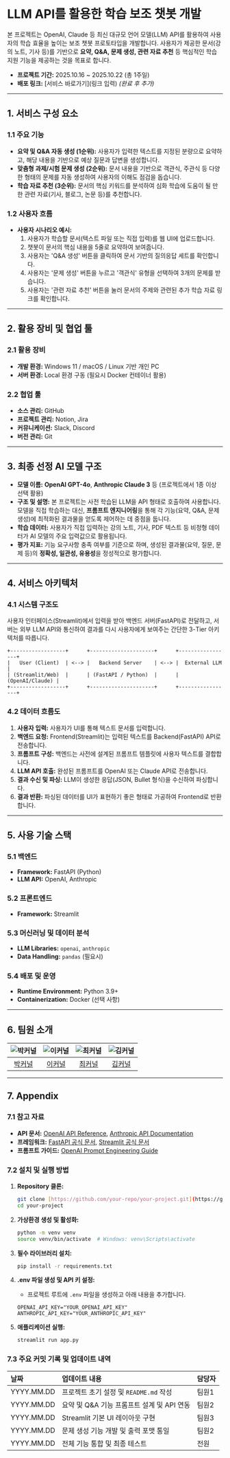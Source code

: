 # **LLM API를 활용한 학습 보조 챗봇 개발**
본 프로젝트는 OpenAI, Claude 등 최신 대규모 언어 모델(LLM) API를 활용하여 사용자의 학습 효율을 높이는 보조 챗봇 프로토타입을 개발합니다. 사용자가 제공한 문서(강의 노트, 기사 등)를 기반으로 **요약, Q&A, 문제 생성, 관련 자료 추천** 등 핵심적인 학습 지원 기능을 제공하는 것을 목표로 합니다.

- **프로젝트 기간:** 2025.10.16 ~ 2025.10.22 (총 1주일)
- **배포 링크:** [서비스 바로가기](링크 입력) *(완료 후 추가)*

---

## **1. 서비스 구성 요소**
### **1.1 주요 기능**
- **요약 및 Q&A 자동 생성 (1순위):** 사용자가 입력한 텍스트를 지정된 분량으로 요약하고, 해당 내용을 기반으로 예상 질문과 답변을 생성합니다.
- **맞춤형 과제/시험 문제 생성 (2순위):** 문서 내용을 기반으로 객관식, 주관식 등 다양한 형태의 문제를 자동 생성하여 사용자의 이해도 점검을 돕습니다.
- **학습 자료 추천 (3순위):** 문서의 핵심 키워드를 분석하여 심화 학습에 도움이 될 만한 관련 자료(기사, 블로그, 논문 등)를 추천합니다.

### **1.2 사용자 흐름**
- **사용자 시나리오 예시:**
  1. 사용자가 학습할 문서(텍스트 파일 또는 직접 입력)를 웹 UI에 업로드합니다.
  2. 챗봇이 문서의 핵심 내용을 5줄로 요약하여 보여줍니다.
  3. 사용자는 'Q&A 생성' 버튼을 클릭하여 문서 기반의 질의응답 세트를 확인합니다.
  4. 사용자는 '문제 생성' 버튼을 누르고 '객관식' 유형을 선택하여 3개의 문제를 받습니다.
  5. 사용자는 '관련 자료 추천' 버튼을 눌러 문서의 주제와 관련된 추가 학습 자료 링크를 확인합니다.

---

## **2. 활용 장비 및 협업 툴**

### **2.1 활용 장비**
- **개발 환경:** Windows 11 / macOS / Linux 기반 개인 PC
- **서버 환경:** Local 환경 구동 (필요시 Docker 컨테이너 활용)

### **2.2 협업 툴**
- **소스 관리:** GitHub
- **프로젝트 관리:** Notion, Jira
- **커뮤니케이션:** Slack, Discord
- **버전 관리:** Git

---

## **3. 최종 선정 AI 모델 구조**
- **모델 이름:** **OpenAI GPT-4o**, **Anthropic Claude 3** 등 (프로젝트에서 1종 이상 선택 활용)
- **구조 및 설명:** 본 프로젝트는 사전 학습된 LLM을 API 형태로 호출하여 사용합니다. 모델을 직접 학습하는 대신, **프롬프트 엔지니어링**을 통해 각 기능(요약, Q&A, 문제 생성)에 최적화된 결과물을 얻도록 제어하는 데 중점을 둡니다.
- **학습 데이터:** 사용자가 직접 입력하는 강의 노트, 기사, PDF 텍스트 등 비정형 데이터가 AI 모델의 주요 입력값으로 활용됩니다.
- **평가 지표:** 기능 요구사항 충족 여부를 기준으로 하며, 생성된 결과물(요약, 질문, 문제 등)의 **정확성, 일관성, 유용성**을 정성적으로 평가합니다.

---

## **4. 서비스 아키텍처**
### **4.1 시스템 구조도**
사용자 인터페이스(Streamlit)에서 입력을 받아 백엔드 서버(FastAPI)로 전달하고, 서버는 외부 LLM API와 통신하여 결과를 다시 사용자에게 보여주는 간단한 3-Tier 아키텍처를 따릅니다.
```
+------------------+      +---------------------+      +-----------------+
|   User (Client)  | <--> |   Backend Server    | <--> |  External LLM   |
| (Streamlit/Web)  |      | (FastAPI / Python)  |      | (OpenAI/Claude) |
+------------------+      +---------------------+      +-----------------+
```

### **4.2 데이터 흐름도**
1.  **사용자 입력:** 사용자가 UI를 통해 텍스트 문서를 입력합니다.
2.  **백엔드 요청:** Frontend(Streamlit)는 입력된 텍스트를 Backend(FastAPI) API로 전송합니다.
3.  **프롬프트 구성:** 백엔드는 사전에 설계된 프롬프트 템플릿에 사용자 텍스트를 결합합니다.
4.  **LLM API 호출:** 완성된 프롬프트를 OpenAI 또는 Claude API로 전송합니다.
5.  **결과 수신 및 파싱:** LLM이 생성한 응답(JSON, Bullet 형식)을 수신하여 파싱합니다.
6.  **결과 반환:** 파싱된 데이터를 UI가 표현하기 좋은 형태로 가공하여 Frontend로 반환합니다.

---

## **5. 사용 기술 스택**
### **5.1 백엔드**
- **Framework:** FastAPI (Python)
- **LLM API:** OpenAI, Anthropic

### **5.2 프론트엔드**
- **Framework:** Streamlit

### **5.3 머신러닝 및 데이터 분석**
- **LLM Libraries:** `openai`, `anthropic`
- **Data Handling:** `pandas` (필요시)

### **5.4 배포 및 운영**
- **Runtime Environment:** Python 3.9+
- **Containerization:** Docker (선택 사항)

---

## **6. 팀원 소개**


| ![박커널](https://avatars.githubusercontent.com/u/156163982?v=4) | ![이커널](https://avatars.githubusercontent.com/u/156163982?v=4) | ![최커널](https://avatars.githubusercontent.com/u/156163982?v=4) | ![김커널](https://avatars.githubusercontent.com/u/156163982?v=4) | 
| :--------------------------------------------------------------: | :--------------------------------------------------------------: | :--------------------------------------------------------------: | :--------------------------------------------------------------: | 
|            [박커널](https://github.com/UpstageAILab)             |            [이커널](https://github.com/UpstageAILab)             |            [최커널](https://github.com/UpstageAILab)             |            [김커널](https://github.com/UpstageAILab)             |   

---

## **7. Appendix**
### **7.1 참고 자료**
- **API 문서:** [OpenAI API Reference](https://platform.openai.com/docs/api-reference), [Anthropic API Documentation](https://docs.anthropic.com/claude/reference/getting-started-with-the-api)
- **프레임워크:** [FastAPI 공식 문서](https://fastapi.tiangolo.com/), [Streamlit 공식 문서](https://docs.streamlit.io/)
- **프롬프트 가이드:** [OpenAI Prompt Engineering Guide](https://platform.openai.com/docs/guides/prompt-engineering)

### **7.2 설치 및 실행 방법**
1.  **Repository 클론:**
    ```bash
    git clone [https://github.com/your-repo/your-project.git](https://github.com/your-repo/your-project.git)
    cd your-project
    ```

2.  **가상환경 생성 및 활성화:**
    ```bash
    python -m venv venv
    source venv/bin/activate  # Windows: venv\Scripts\activate
    ```

3.  **필수 라이브러리 설치:**
    ```bash
    pip install -r requirements.txt
    ```
4.  **.env 파일 생성 및 API 키 설정:**
    - 프로젝트 루트에 `.env` 파일을 생성하고 아래 내용을 추가합니다.
    ```
    OPENAI_API_KEY="YOUR_OPENAI_API_KEY"
    ANTHROPIC_API_KEY="YOUR_ANTHROPIC_API_KEY"
    ```

5.  **애플리케이션 실행:**
    ```bash
    streamlit run app.py
    ```

### **7.3 주요 커밋 기록 및 업데이트 내역**

| 날짜 | 업데이트 내용 | 담당자 |
| :--- | :--- | :--- |
| YYYY.MM.DD | 프로젝트 초기 설정 및 `README.md` 작성 | 팀원1 |
| YYYY.MM.DD | 요약 및 Q&A 기능 프롬프트 설계 및 API 연동 | 팀원2 |
| YYYY.MM.DD | Streamlit 기본 UI 레이아웃 구현 | 팀원3 |
| YYYY.MM.DD | 문제 생성 기능 개발 및 출력 포맷 통일 | 팀원2 |
| YYYY.MM.DD | 전체 기능 통합 및 최종 테스트 | 전원 |
